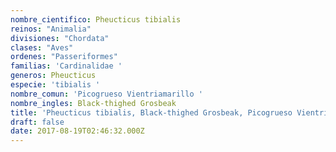 ```yaml
---
nombre_cientifico: Pheucticus tibialis
reinos: "Animalia"
divisiones: "Chordata"
clases: "Aves"
ordenes: "Passeriformes"
familias: 'Cardinalidae '
generos: Pheucticus
especie: 'tibialis '
nombre_comun: 'Picogrueso Vientriamarillo '
nombre_ingles: Black-thighed Grosbeak
title: 'Pheucticus tibialis, Black-thighed Grosbeak, Picogrueso Vientriamarillo '
draft: false
date: 2017-08-19T02:46:32.000Z
---
```


